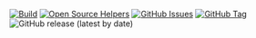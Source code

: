 [![Build](https://github.com/punkerside/titan-image-awspec/actions/workflows/main.yml/badge.svg?branch=main)](https://github.com/punkerside/titan-image-awspec/actions/workflows/main.yml)
[![Open Source Helpers](https://www.codetriage.com/punkerside/titan-image-awspec/badges/users.svg)](https://www.codetriage.com/punkerside/titan-image-awspec)
[![GitHub Issues](https://img.shields.io/github/issues/punkerside/titan-image-awspec.svg)](https://github.com/punkerside/titan-image-awspec/issues)
[![GitHub Tag](https://img.shields.io/github/tag-date/punkerside/titan-image-awspec.svg?style=plastic)](https://github.com/punkerside/titan-image-awspec/tags/)
![GitHub release (latest by date)](https://img.shields.io/github/v/release/punkerside/titan-image-awspec)

